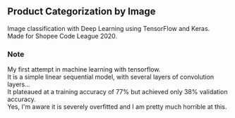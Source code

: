 ## Product Categorization by Image

Image classification with Deep Learning using TensorFlow and Keras.  
Made for Shopee Code League 2020.


### Note
My first attempt in machine learning with tensorflow.  
It is a simple linear sequential model, with several layers of convolution layers...  
It plateaued at a training accuracy of 77% but achieved only 38% validation accuracy.  
Yes, I'm aware it is severely overfitted and I am pretty much horrible at this.
